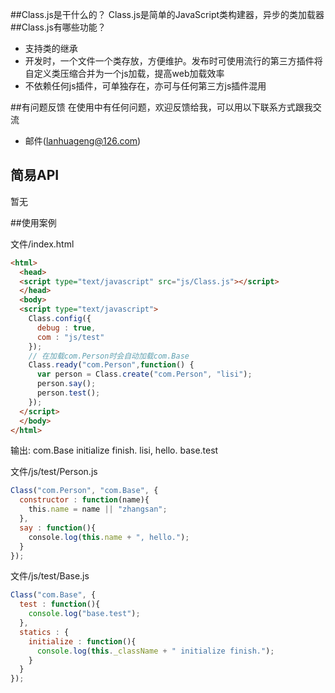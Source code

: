 ##Class.js是干什么的？
  Class.js是简单的JavaScript类构建器，异步的类加载器
##Class.js有哪些功能？

* 支持类的继承
* 开发时，一个文件一个类存放，方便维护。发布时可使用流行的第三方插件将自定义类压缩合并为一个js加载，提高web加载效率
* 不依赖任何js插件，可单独存在，亦可与任何第三方js插件混用

##有问题反馈
在使用中有任何问题，欢迎反馈给我，可以用以下联系方式跟我交流

* 邮件(lanhuageng@126.com)

## 简易API

暂无

##使用案例

文件/index.html
```html
<html>
  <head>
  <script type="text/javascript" src="js/Class.js"></script>
  </head>
  <body>
  <script type="text/javascript">
    Class.config({
      debug : true,
      com : "js/test"
    });
    // 在加载com.Person时会自动加载com.Base
    Class.ready("com.Person",function() {
      var person = Class.create("com.Person", "lisi");
      person.say();
      person.test();
    });
  </script>
  </body>
</html>
```

输出:
com.Base initialize finish.
lisi, hello.
base.test



文件/js/test/Person.js
```javascript
Class("com.Person", "com.Base", {
  constructor : function(name){
    this.name = name || "zhangsan";
  },
  say : function(){
    console.log(this.name + ", hello.");
  }
});
```

文件/js/test/Base.js
```javascript
Class("com.Base", {
  test : function(){
    console.log("base.test");
  },
  statics : {
    initialize : function(){
      console.log(this._className + " initialize finish.");
    }
  }
});
```
